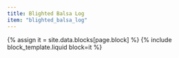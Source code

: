 ```yaml
---
title: Blighted Balsa Log
item: "blighted_balsa_log"
---
```


{% assign it = site.data.blocks[page.block] %}
{% include block_template.liquid block=it %}

